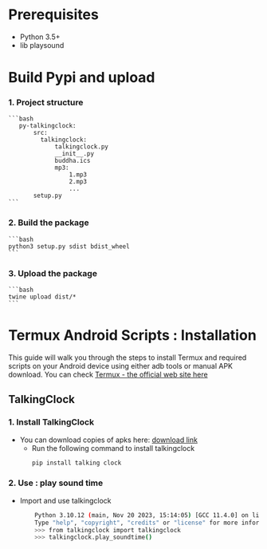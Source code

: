 # Prerequisites
- Python 3.5+
- lib playsound
# Build Pypi and upload
### 1. Project structure
    ```bash
       py-talkingclock:
           src:
             talkingclock:
                 talkingclock.py
                 __init__.py
                 buddha.ics
                 mp3:
                     1.mp3
                     2.mp3
                     ...
           setup.py
    ```

### 2. Build the package
    ```bash
    python3 setup.py sdist bdist_wheel
    ```
### 3. Upload the package
    ```bash
    twine upload dist/*
    ```
# Termux Android Scripts : Installation

This guide will walk you through the steps to install Termux and required scripts on your Android device using either adb tools or manual APK download.
You can check [Termux - the official web site here ](https://termux.dev/en/)
## TalkingClock

### 1. Install TalkingClock
- You can download copies of apks here: [download link](https://github.com/kcommerce/Termux-Android-Scripts/tree/main/apk)
  - Run the following command to install talkingclock
    ```bash
    pip install talking clock
    ```

### 2. Use : play sound time

- Import and use talkingclock
    ```bash
        Python 3.10.12 (main, Nov 20 2023, 15:14:05) [GCC 11.4.0] on linux
        Type "help", "copyright", "credits" or "license" for more information.
        >>> from talkingclock import talkingclock
        >>> talkingclock.play_soundtime()   
    ```
